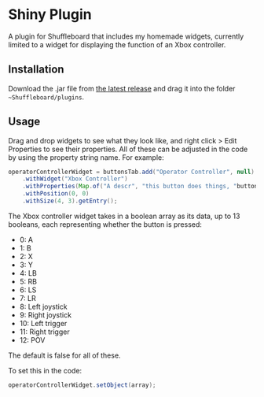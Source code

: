 # Shiny Plugin

A plugin for Shuffleboard that includes my homemade widgets, currently limited to a widget for displaying the function of an Xbox controller.

## Installation

Download the .jar file from [the latest release](https://github.com/Knaoinr/shiny-plugin/releases/) and drag it into the folder `~Shuffleboard/plugins`.

## Usage

Drag and drop widgets to see what they look like, and right click > Edit Properties to see their properties.
All of these can be adjusted in the code by using the property string name. For example:

```java
operatorControllerWidget = buttonsTab.add("Operator Controller", null)
    .withWidget("Xbox Controller")
    .withProperties(Map.of("A descr", "this button does things, "button color", Color.GREY))
    .withPosition(0, 0)
    .withSize(4, 3).getEntry();
```

The Xbox controller widget takes in a boolean array as its data, up to 13 booleans, each representing whether the button is pressed:
* 0: A
* 1: B
* 2: X
* 3: Y
* 4: LB
* 5: RB
* 6: LS
* 7: LR
* 8: Left joystick
* 9: Right joystick
* 10: Left trigger
* 11: Right trigger
* 12: POV

The default is false for all of these.

To set this in the code:

```java
operatorControllerWidget.setObject(array);
```
